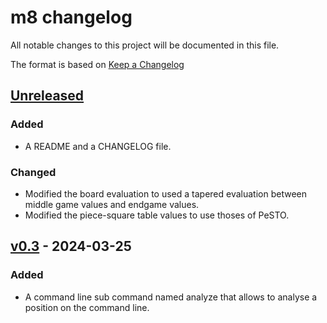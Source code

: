 # m8 changelog

All notable changes to this project will be documented in this file.

The format is based on [Keep a Changelog](https://keepachangelog.com/en/1.1.0/)

## [Unreleased](#unreleased)

### Added
- A README and a CHANGELOG file.

### Changed

- Modified the board evaluation to used a tapered evaluation between middle game values and endgame values.
- Modified the piece-square table values to use thoses of PeSTO.

## [v0.3](#v-0-3) - 2024-03-25

### Added

- A command line sub command named analyze that allows to analyse a position on the command line.